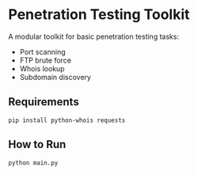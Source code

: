 # Penetration Testing Toolkit

A modular toolkit for basic penetration testing tasks:
- Port scanning
- FTP brute force
- Whois lookup
- Subdomain discovery

## Requirements
```
pip install python-whois requests
```

## How to Run
```
python main.py
```
